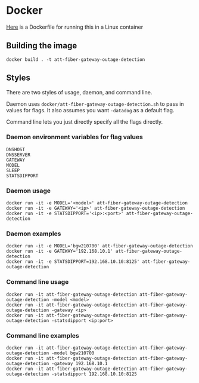 # Docker
[Here](/Dockerfile) is a Dockerfile for running this in a Linux container

## Building the image
```
docker build . -t att-fiber-gateway-outage-detection
```

## Styles
There are two styles of usage, daemon, and  command line.

Daemon uses `docker/att-fiber-gateway-outage-detection.sh` to pass in values for
flags. It also assumes you want `-datadog` as a default flag.

Command line lets you just directly specify all the flags directly.

### Daemon environment variables for flag values
```
DNSHOST
DNSSERVER
GATEWAY
MODEL
SLEEP
STATSDIPPORT
```

### Daemon usage
```
docker run -it -e MODEL='<model>' att-fiber-gateway-outage-detection
docker run -it -e GATEWAY='<ip>' att-fiber-gateway-outage-detection
docker run -it -e STATSDIPPORT='<ip>:<port>' att-fiber-gateway-outage-detection
```

### Daemon examples
```
docker run -it -e MODEL='bgw210700' att-fiber-gateway-outage-detection
docker run -it -e GATEWAY='192.168.10.1' att-fiber-gateway-outage-detection
docker run -it -e STATSDIPPORT=192.168.10.10:8125' att-fiber-gateway-outage-detection
```


### Command line usage
```
docker run -it att-fiber-gateway-outage-detection att-fiber-gateway-outage-detection -model <model>
docker run -it att-fiber-gateway-outage-detection att-fiber-gateway-outage-detection -gateway <ip>
docker run -it att-fiber-gateway-outage-detection att-fiber-gateway-outage-detection -statsdipport <ip:port>
```

### Command line examples
```
docker run -it att-fiber-gateway-outage-detection att-fiber-gateway-outage-detection -model bgw210700
docker run -it att-fiber-gateway-outage-detection att-fiber-gateway-outage-detection -gateway 192.168.10.1
docker run -it att-fiber-gateway-outage-detection att-fiber-gateway-outage-detection -statsdipport 192.168.10.10:8125
```
